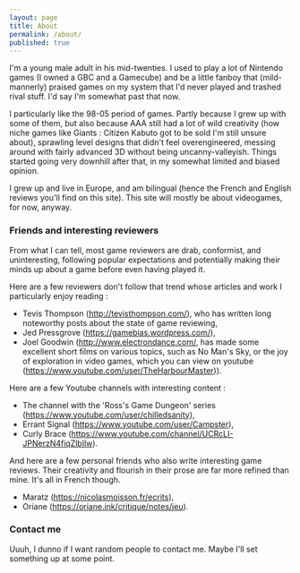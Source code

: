 ```yaml
---
layout: page
title: About
permalink: /about/
published: true
---
```


I'm a young male adult in his mid-twenties. I used to play a lot of Nintendo games (I owned a GBC and a Gamecube) and be a little fanboy that (mild-mannerly) praised games on my system that I'd never played and trashed rival stuff. I'd say I'm somewhat past that now. 

I particularly like the 98-05 period of games. Partly because I grew up with some of them, but also because AAA still had a lot of wild creativity (how niche games like Giants : Citizen Kabuto got to be sold I'm still unsure about), sprawling level designs that didn't feel overengineered, messing around with fairly advanced 3D without being uncanny-valleyish. Things started going very downhill after that, in my somewhat limited and biased opinion.

I grew up and live in Europe, and am bilingual (hence the French and English reviews you'll find on this site). This site will mostly be about videogames, for now, anyway.

### Friends and interesting reviewers

From what I can tell, most game reviewers are drab, conformist, and uninteresting, following popular expectations and potentially making their minds up about a game before even having played it.

Here are a few reviewers don't follow that trend whose articles and work I particularly enjoy reading :

- Tevis Thompson (http://tevisthompson.com/), who has written long noteworthy posts about the state of game reviewing,
- Jed Pressgrove (https://gamebias.wordpress.com/),
- Joel Goodwin (http://www.electrondance.com/, has made some excellent short films on various topics, such as No Man's Sky, or the joy of exploration in video games, which you can view on youtube (https://www.youtube.com/user/TheHarbourMaster)).

Here are a few Youtube channels with interesting content :
- The channel with the 'Ross's Game Dungeon' series (https://www.youtube.com/user/chilledsanity),
- Errant Signal (https://www.youtube.com/user/Campster),
- Curly Brace (https://www.youtube.com/channel/UCRcLI-JPNerzN4fiqZlbIlw).

And here are a few personal friends who also write interesting game reviews. Their creativity and flourish in their prose are far more refined than mine. It's all in French though.
- Maratz (https://nicolasmoisson.fr/ecrits),
- Oriane (https://oriane.ink/critique/notes/jeu).

### Contact me

Uuuh, I dunno if I want random people to contact me. Maybe I'll set something up at some point.
